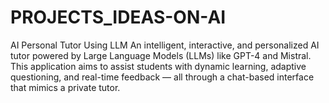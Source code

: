 # PROJECTS_IDEAS-ON-AI
AI Personal Tutor Using LLM An intelligent, interactive, and personalized AI tutor powered by Large Language Models (LLMs) like GPT-4 and Mistral. This application aims to assist students with dynamic learning, adaptive questioning, and real-time feedback — all through a chat-based interface that mimics a private tutor.
